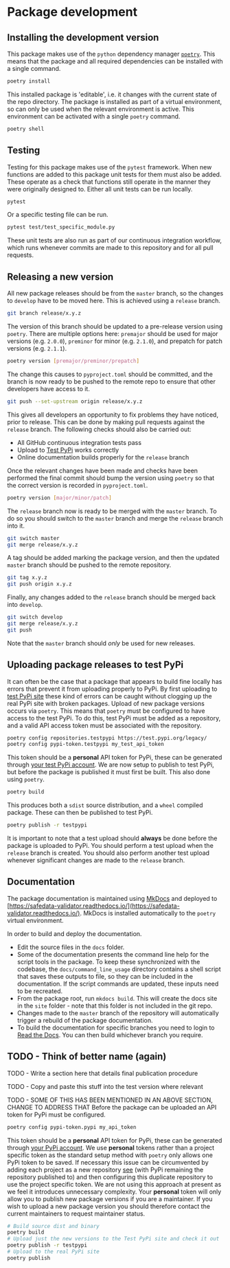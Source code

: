 # Package development

## Installing the development version

This package makes use of the `python` dependency manager
[`poetry`](https://python-poetry.org). This means that the package and all required
dependencies can be installed with a single command.

```bash
poetry install
```

This installed package is 'editable', i.e. it changes with the current state of the repo
directory. The package is installed as part of a virtual environment, so can only be
used when the relevant environment is active. This environment can be activated with a
single `poetry` command.

```bash
poetry shell
```

## Testing

Testing for this package makes use of the `pytest` framework. When new functions are
added to this package unit tests for them must also be added. These operate as a check
that functions still operate in the manner they were originally designed to. Either all
unit tests can be run locally.

```bash
pytest
```

Or a specific testing file can be run.

```bash
pytest test/test_specific_module.py
```

These unit tests are also run as part of our continuous integration workflow, which runs
whenever commits are made to this repository and for all pull requests.

## Releasing a new version

All new package releases should be from the `master` branch, so the changes to `develop`
have to be moved here. This is achieved using a `release` branch.

```bash
git branch release/x.y.z
```

The version of this branch should be updated to a pre-release version using `poetry`.
There are multiple options here: `premajor` should be used for major versions (e.g.
`2.0.0`), `preminor` for minor (e.g. `2.1.0`), and prepatch for patch versions (e.g.
`2.1.1`).

```bash
poetry version [premajor/preminor/prepatch]
```

The change this causes to `pyproject.toml` should be committed, and the branch is now
ready to be pushed to the remote repo to ensure that other developers have access to it.

```bash
git push --set-upstream origin release/x.y.z
```

This gives all developers an opportunity to fix problems they have noticed, prior to
release. This can be done by making pull requests against the `release` branch. The
following checks should also be carried out:

* All GitHub continuous integration tests pass
* Upload to [Test PyPi](https://test.pypi.org) works correctly
* Online documentation builds properly for the `release` branch

Once the relevant changes have been made and checks have been performed the final commit
should bump the version using `poetry` so that the correct version is recorded in
`pyproject.toml`.

```bash
poetry version [major/minor/patch]
```

The `release` branch now is ready to be merged with the `master` branch. To do so you
should switch to the `master` branch and merge the `release` branch into it.

```bash
git switch master
git merge release/x.y.z
```

A tag should be added marking the package version, and then the updated `master` branch
should be pushed to the remote repository.

```bash
git tag x.y.z
git push origin x.y.z
```

Finally, any changes added to the `release` branch should be merged back into `develop`.

```bash
git switch develop
git merge release/x.y.z
git push
```

Note that the `master` branch should _only_ be used for new releases.

## Uploading package releases to test PyPi

It can often be the case that a package that appears to build fine locally has errors
that prevent it from uploading properly to PyPi. By first uploading to [test PyPi
site](https://test.pypi.org/) these kind of errors can be caught without clogging up the
real PyPi site with broken packages. Upload of new package versions occurs via `poetry`.
This means that `poetry` must be configured to have access to the test PyPi. To do this,
test PyPi must be added as a repository, and a valid API access token must be associated
with the repository.

```bash
poetry config repositories.testpypi https://test.pypi.org/legacy/
poetry config pypi-token.testpypi my_test_api_token
```

This token should be a **personal** API token for PyPi, these can be generated through
[your test PyPi account](https://test.pypi.org/account/login/). We are now setup to
publish to test PyPi, but before the package is published it must first be built. This
also done using `poetry`.

```bash
poetry build
```

This produces both a `sdist` source distribution, and a `wheel` compiled package. These
can then be published to test PyPi.

```bash
poetry publish -r testpypi
```

It is important to note that a test upload should **always** be done before the package
is uploaded to PyPi. You should perform a test upload when the `release` branch is
created. You should also perform another test upload whenever significant changes are
made to the `release` branch.

## Documentation

The package documentation is maintained using [MkDocs](https://www.mkdocs.org/)
and deployed to
[https://safedata-validator.readthedocs.io/](https://safedata-validator.readthedocs.io/).
MkDocs is installed automatically to the `poetry` virtual environment.

In order to build and deploy the documentation.

* Edit the source files in the `docs` folder.
* Some of the documentation presents the command line help for the script tools
  in the package. To keep these synchronized with the codebase, the
  `docs/command_line_usage` directory contains a shell script that saves these
  outputs to file, so they can be included in the documentation. If the script
  commands are updated, these inputs need to be recreated.
* From the package root, run `mkdocs build`. This will create the docs site in
  the `site` folder - note that this folder is not included in the git repo.
* Changes made to the `master` branch of the repository will automatically trigger a
  rebuild of the package documentation.
* To build the documentation for specific branches you need to login to [Read the
  Docs](https://readthedocs.org). You can then build whichever branch you require.

## TODO - Think of better name (again)

TODO - Write a section here that details final publication procedure

TODO -  Copy and paste this stuff into the test version where relevant

TODO - SOME OF THIS HAS BEEN MENTIONED IN AN ABOVE SECTION, CHANGE TO ADDRESS THAT
Before the package can be uploaded an API token for PyPi must be configured.

```bash
poetry config pypi-token.pypi my_api_token
```

This token should be a **personal** API token for PyPi, these can be generated through
[your PyPi account](https://pypi.org/account/login/). We use **personal** tokens rather
than a project specific token as the standard setup method with `poetry` only allows one
PyPi token to be saved. If necessary this issue can be circumvented by adding each
project as a new repository
[see](https://python-poetry.org/docs/repositories/#publishable-repositories) (with PyPi
remaining the repository published to) and then configuring this duplicate repository to
use the project specific token. We are not using this approach at present as we feel it
introduces unnecessary complexity. Your **personal** token will only allow you to
publish new package versions if you are a maintainer. If you wish to upload a new
package version you should therefore contact the current maintainers to request
maintainer status.

```bash
# Build source dist and binary
poetry build
# Upload just the new versions to the Test PyPi site and check it out
poetry publish -r testpypi
# Upload to the real PyPi site
poetry publish
```
